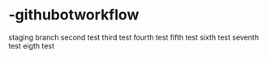 # -githubotworkflow

staging branch
second test
third test
fourth test
fifth test
sixth test
seventh test
eigth test

